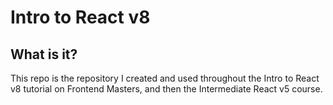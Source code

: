 # Intro to React v8

## What is it?

This repo is the repository I created and used throughout the Intro to React v8 tutorial on Frontend Masters, and then the Intermediate React v5 course.
